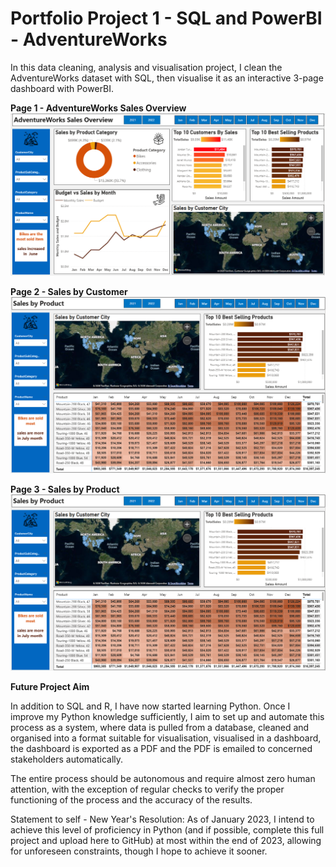# Portfolio Project 1 - SQL and PowerBI - AdventureWorks

In this data cleaning, analysis and visualisation project, I clean the AdventureWorks dataset with SQL, then visualise it as an interactive 3-page dashboard with PowerBI.


**Page 1 - AdventureWorks Sales Overview**
![Home_page](page-1.png)

**Page 2 - Sales by Customer**
![sales_by_customer](page-3.png)

**Page 3 - Sales by Product**
![Home_by_product](page-3.png)


**Future Project Aim**

In addition to SQL and R, I have now started learning Python. Once I improve my Python knowledge sufficiently, I aim to set up and automate this process as a system, where data is pulled from a database, cleaned and organised into a format suitable for visualisation, visualised in a dashboard, the dashboard is exported as a PDF and the PDF is emailed to concerned stakeholders automatically.

The entire process should be autonomous and require almost zero human attention, with the exception of regular checks to verify the proper functioning of the process and the accuracy of the results.

Statement to self - New Year's Resolution: As of January 2023, I intend to achieve this level of proficiency in Python (and if possible, complete this full project and upload here to GitHub) at most within the end of 2023, allowing for unforeseen constraints, though I hope to achieve it sooner.
